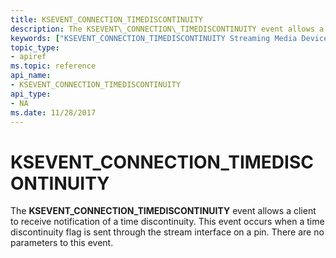 ```yaml
---
title: KSEVENT_CONNECTION_TIMEDISCONTINUITY
description: The KSEVENT\_CONNECTION\_TIMEDISCONTINUITY event allows a client to receive notification of a time discontinuity. This event occurs when a time discontinuity flag is sent through the stream interface on a pin. There are no parameters to this event.
keywords: ["KSEVENT_CONNECTION_TIMEDISCONTINUITY Streaming Media Devices"]
topic_type:
- apiref
ms.topic: reference
api_name:
- KSEVENT_CONNECTION_TIMEDISCONTINUITY
api_type:
- NA
ms.date: 11/28/2017
---
```


# KSEVENT\_CONNECTION\_TIMEDISCONTINUITY


The **KSEVENT\_CONNECTION\_TIMEDISCONTINUITY** event allows a client to receive notification of a time discontinuity. This event occurs when a time discontinuity flag is sent through the stream interface on a pin. There are no parameters to this event.

 

 






